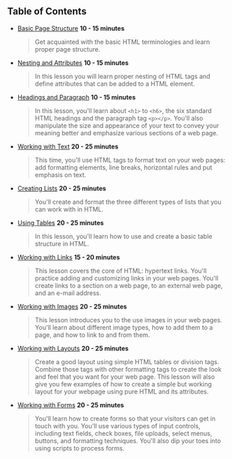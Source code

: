 ## Table of Contents

* [Basic Page Structure](content/.q.md) **10 - 15 minutes**
    > Get acquainted with the basic HTML terminologies and learn proper page structure.

* [Nesting and Attributes](content/.q.md) **10 - 15 minutes**
    > In this lesson you will learn proper nesting of HTML tags and define attributes that can be added to a HTML element.
    
* [Headings and Paragraph](content/.q.md) **10 - 15 minutes**
    > In this lesson, you'll learn about `<h1>` to `<h6>`, the six standard HTML headings and the paragraph tag `<p></p>`. You'll also manipulate the size and appearance of your text to convey your meaning better and emphasize various sections of a web page. 

* [Working with Text](content/.q.md) **20 - 25 minutes**
    > This time, you'll use HTML tags to format text on your web pages: add formatting elements, line breaks, horizontal rules and put emphasis on text. 

* [Creating Lists](content/.q.md) **20 - 25 minutes**
    > You'll create and format the three different types of lists that you can work with in HTML.

* [Using Tables](content/.q.md) **20 - 25 minutes**
    > In this lesson, you'll learn how to use and create a basic table structure in HTML. 

* [Working with Links](content/.q.md) **15 - 20 minutes**
    > This lesson covers the core of HTML: hypertext links. You'll practice adding and customizing links in your web pages. You'll create links to a section on a web page, to an external web page, and an e-mail address. 

* [Working with Images](content/.q.md) **20 - 25 minutes**
    > This lesson introduces you to the use images in your web pages. You'll learn about different image types, how to add them to a page, and how to link to and from them.

* [Working with Layouts](content/.q.md) **20 - 25 minutes**
    > Create a good layout using simple HTML tables or division tags. Combine those tags with other formatting tags to create the look and feel that you want for your web page. This lesson will also give you few examples of how to create a simple but working layout for your webpage using pure HTML and its attributes.

* [Working with Forms](content/.q.md) **20 - 25 minutes**
    > You'll learn how to create forms so that your visitors can get in touch with you. You'll use various types of input controls, including text fields, check boxes, file uploads, select menus, buttons, and formatting techniques. You'll also dip your toes into using scripts to process forms.

